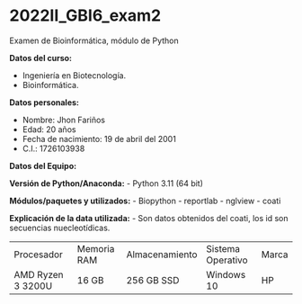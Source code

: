 # 2022II_GBI6_exam2
Examen de Bioinformática, módulo de Python

**Datos del curso:**
- Ingeniería en Biotecnología.
- Bioinformática. 

**Datos personales:**
- Nombre: Jhon Fariños 
- Edad: 20 años 
- Fecha de nacimiento: 19 de abril del 2001 
- C.I.: 1726103938

**Datos del Equipo:**

<table class="default">
  <tr>
      <td>Procesador</td>
      <td>Memoria RAM</td>
      <td>Almacenamiento</td>
      <td>Sistema Operativo</td>
      <td>Marca</td>
  </tr>
  <tr>
      <td>AMD Ryzen 3 3200U</td>
      <td>16 GB</td>
      <td>256 GB SSD</td>
      <td>Windows 10</td>
      <td>HP</td>
  </tr>
    
**Versión de Python/Anaconda:** 
    - Python 3.11 (64 bit)
    
**Módulos/paquetes y utilizados:**
    - Biopython
    - reportlab
    - nglview
    - coati

**Explicación de la data utilizada:**
    - Son datos obtenidos del coati, los id son secuencias nuecleotídicas. 
    

    
    
    
    
    
    
    
    
    
    
    
    
    
    
    
    
    
   